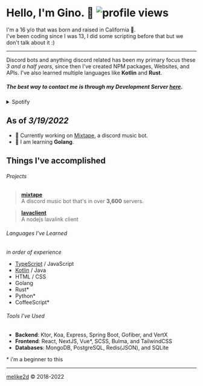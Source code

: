 # Hello, I'm Gino.  👋 ![profile views](https://komarev.com/ghpvc/?username=melike2d)

I'm a 16 y/o that was born and raised in California 🐻.   
I've been coding since I was 13, I did some scripting before that but we don't talk about it :)

---

Discord bots and anything discord related has been my primary focus these _3 and a half years_, since then I've created NPM packages, Websites, and APIs.
I've also learned multiple languages like **Kotlin** and **Rust**.

##### The best way to contact me is through my Development Server [**here**](https://discord.gg/Vkbmb8kuH4).

<details>
  <summary>Spotify</summary>
  <a href="https://spotify-github-profile.vercel.app/api/view?uid=melike2d&redirect=true">
    <img alt="spotify github profile" src="https://spotify-github-profile.vercel.app/api/view?uid=melike2d&cover_image=false&theme=default">
  </a>
</details>

## As of *3/19/2022*

- **🔭** Currently working on [Mixtape](https://mixtape.systems), a discord music bot.
- **🌱** I am learning **Golang**.

## Things I've accomplished

###### Projects

> [**mixtape**](https://mixtape.systems/)  
> A discord music bot that's in over **3,600** servers.

> [**lavaclient**](https://github.com/lavaclient)  
> A nodejs lavalink client 

<!-- - [**keiryo**](https://github.com/keiryojs): A distributed nodejs library for interfacing with the Discord API and Gateway. -->

###### Languages I've Learned

*in order of experience*

- [TypeScript](https://www.typescriptlang.org) / JavaScript
- [Kotlin](https://kotlinlang.org/) / Java
- HTML / CSS
- Golang
- Rust*
- Python*
- CoffeeScript*

###### Tools I've Used

- **Backend**: Ktor, Koa, Express, Spring Boot, Gofiber, and VertX
- **Frontend**: React, NextJS, Vue*, SCSS, Bulma, and TailwindCSS
- **Databases**: MongoDB, PostgreSQL, Redis(JSON), and SQLite

\* i'm a beginner to this

---

[melike2d](https://dimensional.fun) &copy; 2018-2022
